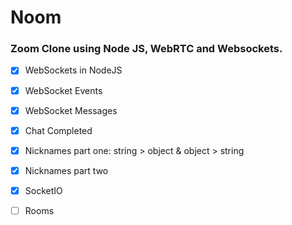 # Noom

### Zoom Clone using Node JS, WebRTC and Websockets.

- [x] WebSockets in NodeJS
- [x] WebSocket Events
- [x] WebSocket Messages
- [x] Chat Completed
- [x] Nicknames part one: string > object & object > string
- [x] Nicknames part two

- [x] SocketIO
- [ ] Rooms
